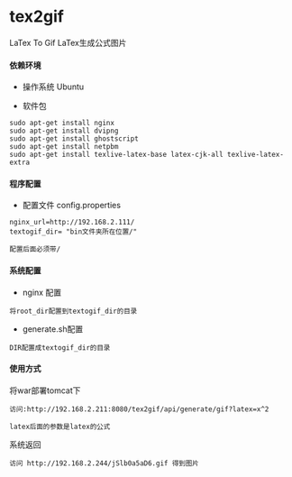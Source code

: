 tex2gif
=======

LaTex To Gif  LaTex生成公式图片


#### 依赖环境

* 操作系统 Ubuntu

* 软件包

```
sudo apt-get install nginx
sudo apt-get install dvipng 
sudo apt-get install ghostscript
sudo apt-get install netpbm
sudo apt-get install texlive-latex-base latex-cjk-all texlive-latex-extra 
```

#### 程序配置

* 配置文件 config.properties

```
nginx_url=http://192.168.2.111/
textogif_dir= "bin文件夹所在位置/"
```
`配置后面必须带/`

#### 系统配置

* nginx 配置

`将root_dir配置到textogif_dir的目录`

* generate.sh配置

`DIR配置成textogif_dir的目录`


#### 使用方式

将war部署tomcat下

```
访问:http://192.168.2.211:8080/tex2gif/api/generate/gif?latex=x^2
```
`latex后面的参数是latex的公式`

系统返回

```
访问 http://192.168.2.244/jSlb0a5aD6.gif 得到图片
```



